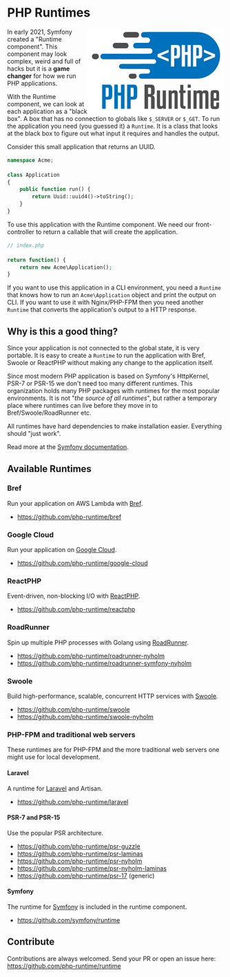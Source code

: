 # PHP Runtimes

<img align="right" src="https://raw.githubusercontent.com/php-runtime/runtime/main/.github/logo.png">

In early 2021, Symfony created a "Runtime component". This component may look
complex, weird and full of hacks but it is a **game changer** for how we run PHP
applications.

With the Runtime component, we can look at each application as a "black box". A box
that has no connection to globals like `$_SERVER` or `$_GET`. To run the application
you need (you guessed it) a `Runtime`. It is a class that looks at the black box
to figure out what input it requires and handles the output.

Consider this small application that returns an UUID.

```php
namespace Acme;

class Application
{
    public function run() {
        return Uuid::uuid4()->toString();
    }
}
```

To use this application with the Runtime component. We need our front-controller
to return a callable that will create the application.

```php
// index.php

return function() {
    return new Acme\Application();
}
```

If you want to use this application in a CLI environment, you need a
`Runtime` that knows how to run an `Acme\Application` object and print the output on
CLI. If you want to use it with Nginx/PHP-FPM then you need another `Runtime`
that converts the application's output to a HTTP response.

## Why is this a good thing?

Since your application is not connected to the global state, it is very portable.
It is easy to create a `Runtime` to run the application with Bref, Swoole or
ReactPHP without making any change to the application itself.

Since most modern PHP application is based on Symfony's HttpKernel, PSR-7 or PSR-15
we don't need too many different runtimes. This organization holds many PHP packages
with runtimes for the most popular environments. It is not "*the source of all
runtimes*", but rather a temporary place where runtimes can live before they move
in to Bref/Swoole/RoadRunner etc.

All runtimes have hard dependencies to make installation easier. Everything should
"just work".

Read more at the [Symfony documentation](https://symfony.com/doc/5.3/components/runtime.html).

## Available Runtimes

### Bref

Run your application on AWS Lambda with [Bref](https://bref.sh/).

* https://github.com/php-runtime/bref

### Google Cloud

Run your application on [Google Cloud](https://cloud.google.com/).

* https://github.com/php-runtime/google-cloud

### ReactPHP

Event-driven, non-blocking I/O with [ReactPHP](https://reactphp.org/).

* https://github.com/php-runtime/reactphp

### RoadRunner

Spin up multiple PHP processes with Golang using [RoadRunner](https://roadrunner.dev/).

* https://github.com/php-runtime/roadrunner-nyholm
* https://github.com/php-runtime/roadrunner-symfony-nyholm

### Swoole

Build high-performance, scalable, concurrent HTTP services with [Swoole](https://www.swoole.co.uk/).

* https://github.com/php-runtime/swoole
* https://github.com/php-runtime/swoole-nyholm

### PHP-FPM and traditional web servers

These runtimes are for PHP-FPM and the more traditional web servers one might
use for local development.

#### Laravel

A runtime for [Laravel](https://laravel.com/) and Artisan.

* https://github.com/php-runtime/laravel

#### PSR-7 and PSR-15

Use the popular PSR architecture.

* https://github.com/php-runtime/psr-guzzle
* https://github.com/php-runtime/psr-laminas
* https://github.com/php-runtime/psr-nyholm
* https://github.com/php-runtime/psr-nyholm-laminas
* https://github.com/php-runtime/psr-17 (generic)

#### Symfony

The runtime for [Symfony](https://symfony.com/) is included in the runtime component.

* https://github.com/symfony/runtime

## Contribute

Contributions are always welcomed. Send your PR or open an issue here: https://github.com/php-runtime/runtime
